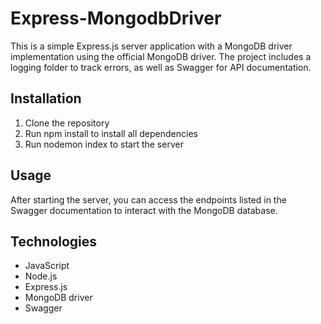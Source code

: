# Express-MongodbDriver

This is a simple Express.js server application with a MongoDB driver implementation using the official MongoDB driver. The project includes a logging folder to track errors, as well as Swagger for API documentation.

## Installation

1. Clone the repository
2. Run npm install to install all dependencies
3. Run nodemon index to start the server

## Usage

After starting the server, you can access the endpoints listed in the Swagger documentation to interact with the MongoDB database.

## Technologies

- JavaScript
- Node.js
- Express.js
- MongoDB driver
- Swagger
